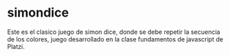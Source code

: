 # simondice
Este es el clasico juego de simon dice, donde se debe repetir la secuencia de los colores, juego desarrollado en la clase fundamentos de javascript de Platzi.
